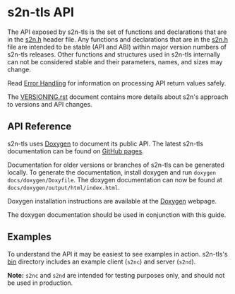 # s2n-tls API

The API exposed by s2n-tls is the set of functions and declarations that
are in the [s2n.h](https://github.com/aws/s2n-tls/blob/main/api/s2n.h) header file. Any functions and declarations that are in the [s2n.h](https://github.com/aws/s2n-tls/blob/main/api/s2n.h) file
are intended to be stable (API and ABI) within major version numbers of s2n-tls releases. Other functions
and structures used in s2n-tls internally can not be considered stable and their parameters, names, and
sizes may change.

Read [Error Handling](./error_handling.md) for information on processing API return values safely.

The [VERSIONING.rst](https://github.com/aws/s2n-tls/blob/main/VERSIONING.rst) document contains more details about s2n's approach to versions and API changes.

## API Reference

s2n-tls uses [Doxygen](https://doxygen.nl/index.html) to document its public API. The latest s2n-tls documentation can be found on [GitHub pages](https://aws.github.io/s2n-tls/doxygen/).

Documentation for older versions or branches of s2n-tls can be generated locally. To generate the documentation, install doxygen and run `doxygen docs/doxygen/Doxyfile`. The doxygen documentation can now be found at `docs/doxygen/output/html/index.html`.

Doxygen installation instructions are available at the [Doxygen](https://doxygen.nl/download.html) webpage.

The doxygen documentation should be used in conjunction with this guide.

## Examples

To understand the API it may be easiest to see examples in action. s2n-tls's [bin](https://github.com/aws/s2n-tls/blob/main/bin/) directory
includes an example client (`s2nc`) and server (`s2nd`).

**Note:** `s2nc` and `s2nd` are intended for testing purposes only, and should not be used in production.
